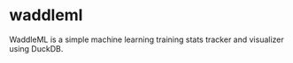 # waddleml
WaddleML is a simple machine learning training stats tracker and visualizer using DuckDB.
